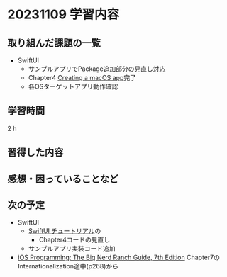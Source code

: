 # 20231109 学習内容

## 取り組んだ課題の一覧

- SwiftUI
  - サンプルアプリでPackage追加部分の見直し対応
  - Chapter4 [Creating a macOS app](https://developer.apple.com/tutorials/swiftui/creating-a-macos-app)完了
  - 各OSターゲットアプリ動作確認

## 学習時間

2 h

## 習得した内容

## 感想・困っていることなど

## 次の予定

- SwiftUI
  - [SwiftUI チュートリアル](https://developer.apple.com/tutorials/swiftui#swiftui-essentials)の
    - Chapter4コードの見直し
  - サンプルアプリ実装コード追加
- [iOS Programming: The Big Nerd Ranch Guide, 7th Edition](https://www.informit.com/store/ios-programming-the-big-nerd-ranch-guide-9780135264027) Chapter7のInternationalization途中(p268)から
